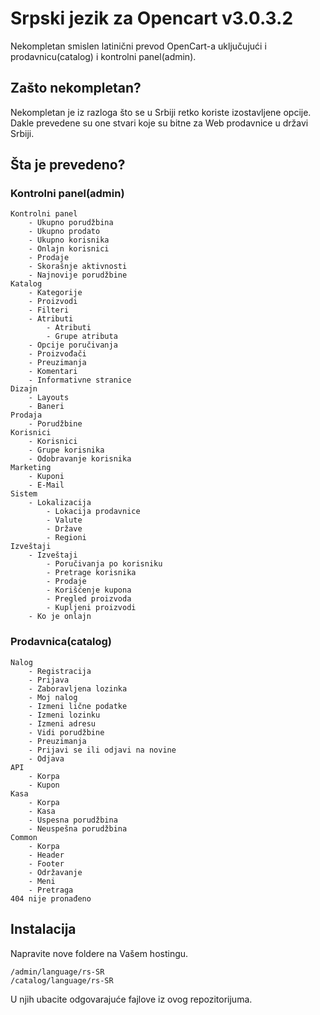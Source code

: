 # Srpski jezik za Opencart v3.0.3.2

Nekompletan smislen latinični prevod OpenCart-a uključujući i prodavnicu(catalog) i kontrolni panel(admin).

## Zašto nekompletan?

Nekompletan je iz razloga što se u Srbiji retko koriste izostavljene opcije. Dakle prevedene su one stvari koje su bitne za Web prodavnice u državi Srbiji.

## Šta je prevedeno?

### Kontrolni panel(admin)

```
Kontrolni panel
    - Ukupno porudžbina
    - Ukupno prodato
    - Ukupno korisnika
    - Onlajn korisnici
    - Prodaje
    - Skorašnje aktivnosti
    - Najnovije porudžbine
Katalog
    - Kategorije
    - Proizvodi
    - Filteri
    - Atributi
        - Atributi
        - Grupe atributa
    - Opcije poručivanja
    - Proizvođači
    - Preuzimanja
    - Komentari
    - Informativne stranice
Dizajn
    - Layouts
    - Baneri
Prodaja
    - Porudžbine
Korisnici
    - Korisnici
    - Grupe korisnika
    - Odobravanje korisnika
Marketing
    - Kuponi
    - E-Mail
Sistem
    - Lokalizacija
        - Lokacija prodavnice
        - Valute
        - Države
        - Regioni
Izveštaji
    - Izveštaji
        - Poručivanja po korisniku
        - Pretrage korisnika
        - Prodaje
        - Korišćenje kupona
        - Pregled proizvoda
        - Kupljeni proizvodi
    - Ko je onlajn
```

### Prodavnica(catalog)

```
Nalog
    - Registracija
    - Prijava
    - Zaboravljena lozinka
    - Moj nalog
    - Izmeni lične podatke
    - Izmeni lozinku
    - Izmeni adresu
    - Vidi porudžbine
    - Preuzimanja
    - Prijavi se ili odjavi na novine
    - Odjava
API
    - Korpa
    - Kupon
Kasa
    - Korpa
    - Kasa
    - Uspesna porudžbina
    - Neuspešna porudžbina
Common
    - Korpa
    - Header
    - Footer
    - Održavanje
    - Meni
    - Pretraga
404 nije pronađeno
```

## Instalacija

Napravite nove foldere na Vašem hostingu.

```
/admin/language/rs-SR
/catalog/language/rs-SR
```
U njih ubacite odgovarajuće fajlove iz ovog repozitorijuma.
